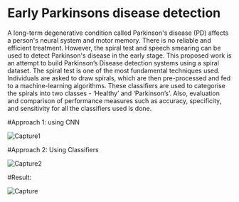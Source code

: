 # Early Parkinsons disease detection
A long-term degenerative condition called Parkinson's disease (PD) affects a person's neural system and motor memory. There is no reliable and efficient treatment. However, the spiral test and speech smearing can be used to detect Parkinson's disease in the early stage.
This proposed work is an attempt to build Parkinson’s Disease detection systems using a spiral dataset. The spiral test is one of the most fundamental techniques used. Individuals are asked to draw spirals, which are then pre-processed and fed to a machine-learning algorithms. These classifiers are used to categorise the spirals into two classes - ‘Healthy’ and ‘Parkinson’s’. Also, evaluation and comparison of performance measures such as accuracy, specificity, and sensitivity for all the classifiers used is done.

#Approach 1: using CNN 


![Capture1](https://github.com/rutuja1121/Early_Parkinsons_disease_detection_2023/assets/65657589/f5247e79-c90e-4411-9d22-0dea68237d08)

#Approach 2: Using Classifiers


![Capture2](https://github.com/rutuja1121/Early_Parkinsons_disease_detection_2023/assets/65657589/c9849b73-703e-46c1-982c-403610a17d3e)

#Result:


![Capture](https://github.com/rutuja1121/Early_Parkinsons_disease_detection_2023/assets/65657589/42c8f6c4-4e37-4e6a-b9c4-eb2f5f397d78)
